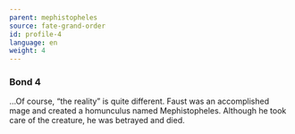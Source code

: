 ```yaml
---
parent: mephistopheles
source: fate-grand-order
id: profile-4
language: en
weight: 4
---
```


### Bond 4

…Of course, “the reality” is quite different. Faust was an accomplished mage and created a homunculus named Mephistopheles. Although he took care of the creature, he was betrayed and died.
